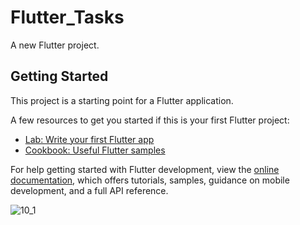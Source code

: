 # Flutter_Tasks


A new Flutter project.

## Getting Started

This project is a starting point for a Flutter application.

A few resources to get you started if this is your first Flutter project:

- [Lab: Write your first Flutter app](https://docs.flutter.dev/get-started/codelab)
- [Cookbook: Useful Flutter samples](https://docs.flutter.dev/cookbook)

For help getting started with Flutter development, view the
[online documentation](https://docs.flutter.dev/), which offers tutorials,
samples, guidance on mobile development, and a full API reference.

![10_1](https://github.com/eman55555/Flutter_Tasks/assets/45310369/f9c27f7b-115c-4aeb-ac1a-72f3d7d6e25d)
